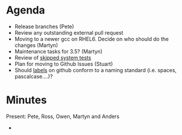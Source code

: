 Agenda
======

* Release branches (Pete)
* Review any outstanding external pull request
* Moving to a newer gcc on RHEL6. Decide on who should do the changes (Martyn)
* Maintenance tasks for 3.5? (Martyn)
* Review of [skipped system tests](http://developer.mantidproject.org/systemtests/)
* Plan for moving to Github Issues (Stuart)
* Should [labels](https://github.com/mantidproject/mantid/labels) on github conform to a naming standard (i.e. spaces, pascalcase....)?

Minutes
=======
Present: Pete, Ross, Owen, Martyn and Anders

*
